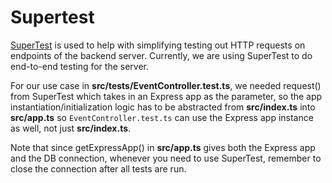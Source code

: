 # Supertest

[SuperTest](https://github.com/visionmedia/supertest) is used to help with simplifying testing out HTTP requests on endpoints of the backend server. Currently, we are using SuperTest to do end-to-end testing for the server.

For our use case in **src/tests/EventController.test.ts**, we needed request() from SuperTest which takes in an Express app as the parameter, so the app instantiation/initialization logic has to be abstracted from **src/index.ts** into **src/app.ts** so `EventController.test.ts` can use the Express app instance as well, not just **src/index.ts**.

Note that since getExpressApp() in **src/app.ts** gives both the Express app and the DB connection, whenever you need to use SuperTest, remember to close the connection after all tests are run.
